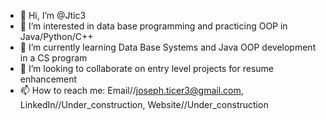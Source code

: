 - 👋 Hi, I’m @Jtic3
- 👀 I’m interested in data base programming and practicing OOP in Java/Python/C++
- 🌱 I’m currently learning Data Base Systems and Java OOP development in a CS program
- 💞️ I’m looking to collaborate on entry level projects for resume enhancement 
- 📫 How to reach me: Email//joseph.ticer3@gmail.com, LinkedIn//Under_construction, Website//Under_construction

<!---
Jtic3/Jtic3 is a ✨ special ✨ repository because its `README.md` (this file) appears on your GitHub profile.
You can click the Preview link to take a look at your changes.
--->
